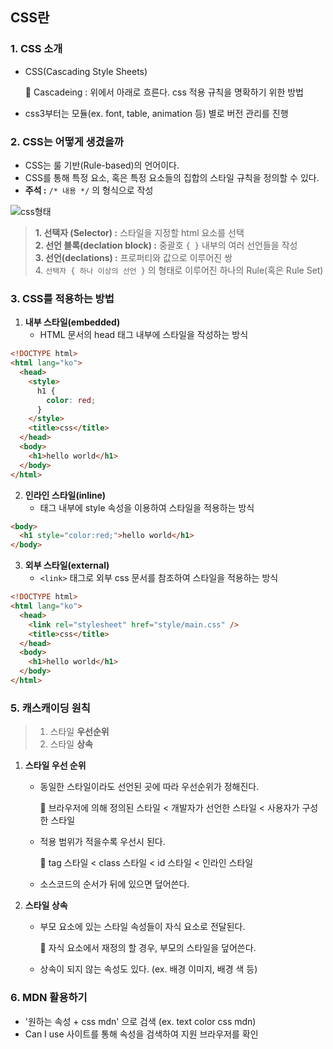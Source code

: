 ## CSS란

### 1. CSS 소개

- CSS(Cascading Style Sheets)

  📎 Cascadeing : 위에서 아래로 흐른다. css 적용 규칙을 명확하기 위한 방법

- css3부터는 모듈(ex. font, table, animation 등) 별로 버전 관리를 진행

### 2. CSS는 어떻게 생겼을까

- CSS는 룰 기반(Rule-based)의 언어이다.
- CSS를 통해 특정 요소, 혹은 특정 요소들의 집합의 스타일 규칙을 정의할 수 있다.
- **주석 :** `/* 내용 */` 의 형식으로 작성

<img src="https://user-images.githubusercontent.com/57048162/132126294-d7dd2c59-e477-4398-a599-fd3f6b2a3121.png" alt="css형태">

> **1. 선택자 (Selector) :** 스타일을 지정할 html 요소를 선택  
> **2. 선언 블록(declation block) :** 중괄호 `{ }` 내부의 여러 선언들을 작성  
> **3. 선언(declations) :** 프로퍼티와 값으로 이루어진 쌍  
> 4. `선택자 { 하나 이상의 선언 }` 의 형태로 이루어진 하나의 Rule(혹은 Rule Set)

### 3. CSS를 적용하는 방법

1. **내부 스타일(embedded)**
   - HTML 문서의 head 태그 내부에 스타일을 작성하는 방식

```html
<!DOCTYPE html>
<html lang="ko">
  <head>
    <style>
      h1 {
        color: red;
      }
    </style>
    <title>css</title>
  </head>
  <body>
    <h1>hello world</h1>
  </body>
</html>
```

2. **인라인 스타일(inline)**
   - 태그 내부에 style 속성을 이용하여 스타일을 적용하는 방식

```html
<body>
  <h1 style="color:red;">hello world</h1>
</body>
```

3. **외부 스타일(external)**
   - `<link>` 태그로 외부 css 문서를 참조하여 스타일을 적용하는 방식

```html
<!DOCTYPE html>
<html lang="ko">
  <head>
    <link rel="stylesheet" href="style/main.css" />
    <title>css</title>
  </head>
  <body>
    <h1>hello world</h1>
  </body>
</html>
```

### 5. 캐스캐이딩 원칙

> 1. 스타일 **우선순위**
> 2. 스타일 **상속**

1. **스타일 우선 순위**

   - 동일한 스타일이라도 선언된 곳에 따라 우선순위가 정해진다.

     📎 브라우저에 의해 정의된 스타일 < 개발자가 선언한 스타일 < 사용자가 구성한 스타일

   - 적용 범위가 적을수록 우선시 된다.

     📎 tag 스타일 < class 스타일 < id 스타일 < 인라인 스타일

   - 소스코드의 순서가 뒤에 있으면 덮어쓴다.

2. **스타일 상속**
   - 부모 요소에 있는 스타일 속성들이 자식 요소로 전달된다.  

     📎 자식 요소에서 재정의 할 경우, 부모의 스타일을 덮어쓴다.

   - 상속이 되지 않는 속성도 있다. (ex. 배경 이미지, 배경 색 등)

### 6. MDN 활용하기

- '원하는 속성 + css mdn' 으로 검색 (ex. text color css mdn)
- Can I use 사이트를 통해 속성을 검색하여 지원 브라우저를 확인
